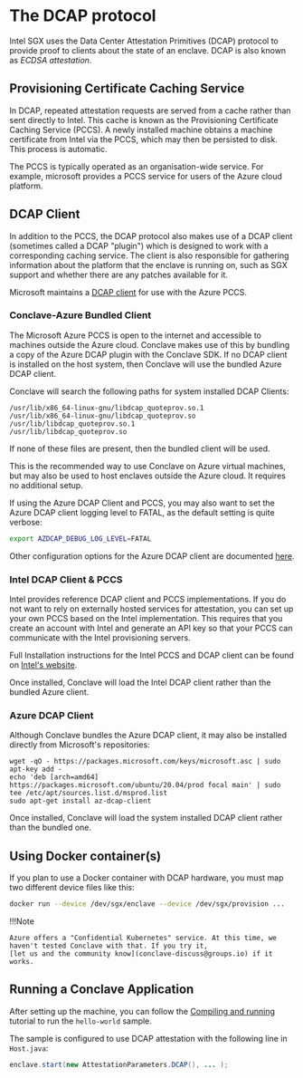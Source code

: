 # The DCAP protocol

Intel SGX uses the Data Center Attestation Primitives (DCAP) protocol to provide proof to clients about the state of an 
enclave. DCAP is also known as _ECDSA attestation_.

## Provisioning Certificate Caching Service

In DCAP, repeated attestation requests are served from a cache rather than sent directly to Intel. This cache is known 
as the Provisioning Certificate Caching Service (PCCS). A newly installed machine obtains a machine certificate from 
Intel via the PCCS, which may then be persisted to disk. This process is automatic.

The PCCS is typically operated as an organisation-wide service. For example, microsoft provides a PCCS service for users 
of the Azure cloud platform.

## DCAP Client

In addition to the PCCS, the DCAP protocol also makes use of a DCAP client (sometimes called a DCAP "plugin") which
is designed to work with a corresponding caching service. The client is also responsible for gathering information
about the platform that the enclave is running on, such as SGX support and whether there are any patches available for
it.

Microsoft maintains a [DCAP client](https://github.com/microsoft/Azure-DCAP-Client) for use with the Azure PCCS.

### Conclave-Azure Bundled Client

The Microsoft Azure PCCS is open to the internet and accessible to machines outside the Azure cloud. Conclave makes use
of this by bundling a copy of the Azure DCAP plugin with the Conclave SDK. If no DCAP client is installed on the host 
system, then Conclave will use the bundled Azure DCAP client.

Conclave will search the following paths for system installed DCAP Clients:

```
/usr/lib/x86_64-linux-gnu/libdcap_quoteprov.so.1
/usr/lib/x86_64-linux-gnu/libdcap_quoteprov.so
/usr/lib/libdcap_quoteprov.so.1
/usr/lib/libdcap_quoteprov.so
```

If none of these files are present, then the bundled client will be used.

This is the recommended way to use Conclave on Azure virtual machines, but may also be used to host enclaves outside
the Azure cloud. It requires no additional setup.

If using the Azure DCAP Client and PCCS, you may also want to set the Azure DCAP client logging level to FATAL, as the 
default setting is quite verbose:

```sh
export AZDCAP_DEBUG_LOG_LEVEL=FATAL
```

Other configuration options for the Azure DCAP client are documented [here](https://github.com/microsoft/Azure-DCAP-Client).

### Intel DCAP Client & PCCS

Intel provides reference DCAP client and PCCS implementations. If you do not want to rely on externally hosted services
for attestation, you can set up your own PCCS based on the Intel implementation. This requires that you create an
account with Intel and generate an API key so that your PCCS can communicate with the Intel provisioning servers.

Full Installation instructions for the Intel PCCS and DCAP client can be found on 
[Intel's website](https://www.intel.com/content/www/us/en/developer/articles/guide/intel-software-guard-extensions-data-center-attestation-primitives-quick-install-guide.html).

Once installed, Conclave will load the Intel DCAP client rather than the bundled Azure client.

### Azure DCAP Client

Although Conclave bundles the Azure DCAP client, it may also be installed directly from Microsoft's repositories:

```
wget -qO - https://packages.microsoft.com/keys/microsoft.asc | sudo apt-key add -
echo 'deb [arch=amd64] https://packages.microsoft.com/ubuntu/20.04/prod focal main' | sudo tee /etc/apt/sources.list.d/msprod.list
sudo apt-get install az-dcap-client
```

Once installed, Conclave will load the system installed DCAP client rather than the bundled one.

## Using Docker container(s)
If you plan to use a Docker container with DCAP hardware, you must map two different device files like this:

```sh
docker run --device /dev/sgx/enclave --device /dev/sgx/provision ...
```

!!!Note

    Azure offers a "Confidential Kubernetes" service. At this time, we haven't tested Conclave with that. If you try it,
    [let us and the community know](conclave-discuss@groups.io) if it works.

## Running a Conclave Application
After setting up the machine, you can follow the [Compiling and running](running-hello-world.md) tutorial to run the 
`hello-world` sample.

The sample is configured to use DCAP attestation with the following line in `Host.java`:

```java
enclave.start(new AttestationParameters.DCAP(), ... );
```
